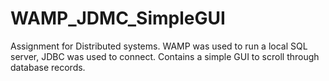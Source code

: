 # WAMP_JDMC_SimpleGUI

Assignment for Distributed systems. WAMP was used to run a local SQL server, JDBC was used to connect. Contains a simple GUI to scroll through database records.
